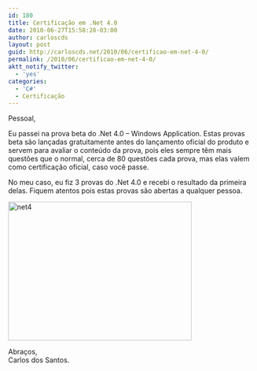 ```yaml
---
id: 180
title: Certificação em .Net 4.0
date: 2010-06-27T15:58:28-03:00
author: carloscds
layout: post
guid: http://carloscds.net/2010/06/certificao-em-net-4-0/
permalink: /2010/06/certificao-em-net-4-0/
aktt_notify_twitter:
  - 'yes'
categories:
  - 'C#'
  - Certificação
---
```

Pessoal,

Eu passei na prova beta do .Net 4.0 – Windows Application. Estas provas beta são lançadas gratuitamente antes do lançamento oficial do produto e servem para avaliar o conteúdo da prova, pois eles sempre têm mais questões que o normal, cerca de 80 questões cada prova, mas elas valem como certificação oficial, caso você passe.

No meu caso, eu fiz 3 provas do .Net 4.0 e recebi o resultado da primeira delas. Fiquem atentos pois estas provas são abertas a qualquer pessoa.

[<img class="wlDisabledImage" style="display: inline; border: 0px;" title="net4" src="http://carloscds.net/wp-content/uploads/2010/06/net4_thumb.png" border="0" alt="net4" width="373" height="282" />](http://carloscds.net/wp-content/uploads/2010/06/net4.png)

Abraços,  
Carlos dos Santos.